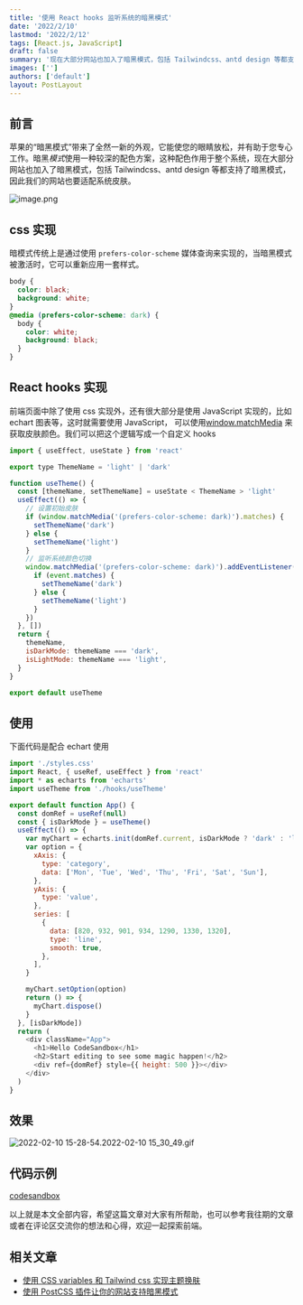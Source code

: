 ```yaml
---
title: '使用 React hooks 监听系统的暗黑模式'
date: '2022/2/10'
lastmod: '2022/2/12'
tags: [React.js, JavaScript]
draft: false
summary: '现在大部分网站也加入了暗黑模式，包括 Tailwindcss、antd design 等都支持了暗黑模式，因此我们的网站也要适配系统皮肤。'
images: ['']
authors: ['default']
layout: PostLayout
---
```


## 前言

苹果的“暗黑模式”带来了全然一新的外观，它能使您的眼睛放松，并有助于您专心工作。暗黑*模式*使用一种较深的配色方案，这种配色作用于整个系统，现在大部分网站也加入了暗黑模式，包括 Tailwindcss、antd design 等都支持了暗黑模式，因此我们的网站也要适配系统皮肤。

![image.png](https://p9-juejin.byteimg.com/tos-cn-i-k3u1fbpfcp/8c3b170d5f134f31b0a5273b380eb2d8~tplv-k3u1fbpfcp-watermark.image?)

## css 实现

暗模式传统上是通过使用 `prefers-color-scheme` 媒体查询来实现的，当暗黑模式被激活时，它可以重新应用一套样式。

```css
body {
  color: black;
  background: white;
}
@media (prefers-color-scheme: dark) {
  body {
    color: white;
    background: black;
  }
}
```

## React hooks 实现

前端页面中除了使用 css 实现外，还有很大部分是使用 JavaScript 实现的，比如 echart 图表等，这时就需要使用 JavaScript， 可以使用[window.matchMedia](https://developer.mozilla.org/zh-CN/docs/Web/API/Window/matchMedia) 来获取皮肤颜色。我们可以把这个逻辑写成一个自定义 hooks

```js
import { useEffect, useState } from 'react'

export type ThemeName = 'light' | 'dark'

function useTheme() {
  const [themeName, setThemeName] = useState < ThemeName > 'light'
  useEffect(() => {
    // 设置初始皮肤
    if (window.matchMedia('(prefers-color-scheme: dark)').matches) {
      setThemeName('dark')
    } else {
      setThemeName('light')
    }
    // 监听系统颜色切换
    window.matchMedia('(prefers-color-scheme: dark)').addEventListener('change', (event) => {
      if (event.matches) {
        setThemeName('dark')
      } else {
        setThemeName('light')
      }
    })
  }, [])
  return {
    themeName,
    isDarkMode: themeName === 'dark',
    isLightMode: themeName === 'light',
  }
}

export default useTheme
```

## 使用

下面代码是配合 echart 使用

```js
import './styles.css'
import React, { useRef, useEffect } from 'react'
import * as echarts from 'echarts'
import useTheme from './hooks/useTheme'

export default function App() {
  const domRef = useRef(null)
  const { isDarkMode } = useTheme()
  useEffect(() => {
    var myChart = echarts.init(domRef.current, isDarkMode ? 'dark' : 'light')
    var option = {
      xAxis: {
        type: 'category',
        data: ['Mon', 'Tue', 'Wed', 'Thu', 'Fri', 'Sat', 'Sun'],
      },
      yAxis: {
        type: 'value',
      },
      series: [
        {
          data: [820, 932, 901, 934, 1290, 1330, 1320],
          type: 'line',
          smooth: true,
        },
      ],
    }

    myChart.setOption(option)
    return () => {
      myChart.dispose()
    }
  }, [isDarkMode])
  return (
    <div className="App">
      <h1>Hello CodeSandbox</h1>
      <h2>Start editing to see some magic happen!</h2>
      <div ref={domRef} style={{ height: 500 }}></div>
    </div>
  )
}
```

## 效果

![2022-02-10 15-28-54.2022-02-10 15_30_49.gif](https://p9-juejin.byteimg.com/tos-cn-i-k3u1fbpfcp/fda7478dee514ab78de357f1e6e90450~tplv-k3u1fbpfcp-watermark.image?)

## 代码示例

[codesandbox](https://codesandbox.io/s/usetheme-jcm9n?file=/src/hooks/useTheme.js)

以上就是本文全部内容，希望这篇文章对大家有所帮助，也可以参考我往期的文章或者在评论区交流你的想法和心得，欢迎一起探索前端。

## 相关文章

- [使用 CSS variables 和 Tailwind css 实现主题换肤](https://juejin.cn/post/6971708936734900254)
- [使用 PostCSS 插件让你的网站支持暗黑模式](https://juejin.cn/post/7019580413110648863)
